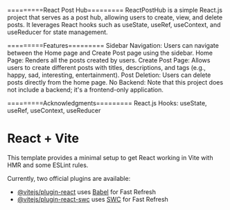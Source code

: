 =========React Post Hub=========
ReactPostHub is a simple React.js project that serves as a post hub, allowing users to create, view, and delete posts. It leverages React hooks such as useState, useRef, useContext, and useReducer for state management.

=========Features=========
Sidebar Navigation: Users can navigate between the Home page and Create Post page using the sidebar.
Home Page: Renders all the posts created by users.
Create Post Page: Allows users to create different posts with titles, descriptions, and tags (e.g., happy, sad, interesting, entertainment).
Post Deletion: Users can delete posts directly from the home page.
No Backend: Note that this project does not include a backend; it's a frontend-only application.

=========Acknowledgments=========
React.js
Hooks: useState, useRef, useContext, useReducer






# React + Vite

This template provides a minimal setup to get React working in Vite with HMR and some ESLint rules.

Currently, two official plugins are available:

- [@vitejs/plugin-react](https://github.com/vitejs/vite-plugin-react/blob/main/packages/plugin-react/README.md) uses [Babel](https://babeljs.io/) for Fast Refresh
- [@vitejs/plugin-react-swc](https://github.com/vitejs/vite-plugin-react-swc) uses [SWC](https://swc.rs/) for Fast Refresh
